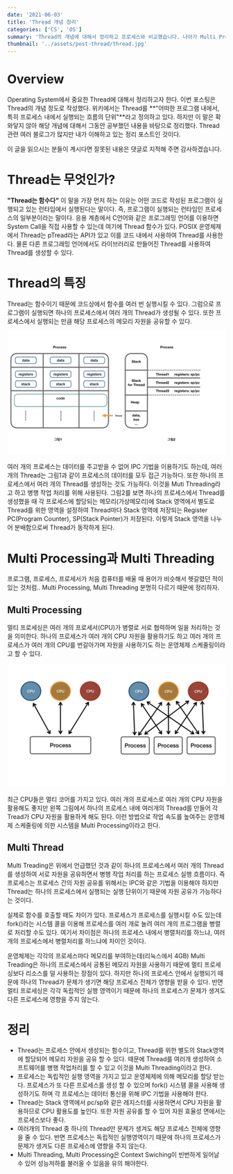 ```yaml
---
date: '2021-06-03'
title: 'Thread 개념 정리'
categories: ['CS', 'OS']
summary: 'Thread의 개념에 대해서 정리하고 프로세스와 비교했습니다. 나아가 Multi Processing, Multi Threading에 대해서도 정리했습니다.'
thumbnail: '../assets/post-thread/thread.jpg'
---
```


# Overview

Operating System에서 중요한 Thread에 대해서 정리하고자 한다. 이번 포스팅은 Thread의 개념 정도로 작성했다. 위키에서는 Thread를 **"어떠한 프로그램 내에서, 특히 프로세스 내에서 실행되는 흐름의 단위"**라고 정의하고 있다. 하지만 이 말은 확 와닿지 않아 해당 개념에 대해서 그동안 공부했던 내용을 바탕으로 정리했다. Thread 관련 여러 블로그가 많지만 내가 이해하고 있는 정리 포스트인 것이다.

이 글을 읽으시는 분들이 계시다면 잘못된 내용은 댓글로 지적해 주면 감사하겠습니다.

# Thread는 무엇인가?

**"Thread는 함수다"** 이 말을 가장 먼저 하는 이유는 어떤 코드로 작성된 프로그램이 실행되고 있는 런타임에서 실행된다는 말이다. 즉, 프로그램이 실행되는 런타임인 프로세스의 일부분이라는 말이다. 응용 계층에서 C언어와 같은 프로그래밍 언어를 이용하면 System Call을 직접 사용할 수 있는데 여기에 Thread 함수가 있다. POSIX 운영체제에서 Thread는 pTread라는 API가 있고 이를 코드 내에서 사용하여 Thread를 사용한다. 물론 다른 프로그래밍 언어에서도 라이브러리로 만들어진 Thread를 사용하여 Thread를 생성할 수 있다.

# Thread의 특징

Thread는 함수이기 때문에 코드상에서 함수를 여러 번 실행시킬 수 있다. 그럼으로 프로그램이 실행되면 하나의 프로세스에서 여러 개의 Thread가 생성될 수 있다. 또한 프로세스에서 실행되는 만큼 해당 프로세스의 메모리 자원을 공유할 수 있다.

![thread](../assets/post-thread/thread.jpg)

여러 개의 프로세스는 데이터를 주고받을 수 없어 IPC 기법을 이용하기도 하는데, 여러 개의 Thread는 그림1과 같이 프로세스의 데이터를 모두 접근 가능하다. 또한 하나의 프로세스에서 여러 개의 Thread를 생성하는 것도 가능하다. 이것을 Muti Threading라고 하고 병행 작업 처리를 위해 사용된다. 그림2를 보면 하나의 프로세스에서 Thread를 생성했을 때 각 프로세스에 할당되는 메모리(가상메모리)에 Stack 영역에서 별도로 Thread를 위한 영역을 설정하여 Thread마다 Stack 영역에 저장되는 Register PC(Program Counter), SP(Stack Pointer)가 저장된다. 이렇게 Stack 영역을 나누어 분배함으로써 Thread가 동작하게 된다.

# Multi Processing과 Multi Threading

프로그램, 프로세스, 프로세서가 처음 컴퓨터를 배울 때 용어가 비슷해서 헷갈렸던 적이 있는 것처럼.. Multi Processing, Multi Threading 분명히 다르기 때문에 정리하자.

## Multi Processing

멀티 프로세싱은 여러 개의 프로세서(CPU)가 병렬로 서로 협력하며 일을 처리하는 것을 의미한다. 하나의 프로세스가 여러 개의 CPU 자원을 활용하기도 하고 여러 개의 프로세스가 여러 개의 CPU를 번갈아가며 자원을 사용하기도 하는 운영체제 스케줄링이라고 할 수 있다.

![multi-processing](../assets/post-thread/multi-processing.jpg)

최근 CPU들은 멀티 코어를 가지고 있다. 여러 개의 프로세스로 여러 개의 CPU 자원을 활용해도 좋지만 왼쪽 그림에서 하나의 프로세스 내에 여러개의 Thread를 만들어 각 Tread가 CPU 자원을 활용하게 해도 된다. 이런 방법으로 작업 속도를 높여주는 운영체제 스케줄링에 의한 시스템을 Multi Processing이라고 한다.

## Multi Thread

Multi Treading은 위에서 언급했던 것과 같이 하나의 프로세스에서 여러 개의 Thread를 생성하여 서로 자원을 공유하면서 병행 작업 처리를 하는 프로세스 실행 흐름이다. 즉 프로세스는 프로세스 간의 자원 공유를 위해서는 IPC와 같은 기법을 이용해야 하지만 Thread는 하나의 프로세스에서 실행되는 실행 단위이기 때문에 자원 공유가 가능하다는 것이다.

실제로 함수를 호출할 때도 차이가 있다. 프로세스가 프로세스를 실행시킬 수도 있는데 fork()라는 시스템 콜을 이용해 프로세스를 여러 개로 늘려 여러 개의 프로그램을 병렬로 처리할 수도 있다. 여기서 차이점은 하나의 프로세스 내에서 병렬처리를 하느냐, 여러 개의 프로세스에서 병렬처리를 하느냐에 차이인 것이다.

운영체제는 각각의 프로세스마다 메모리를 부여하는데(리눅스에서 4GB) Multi Treading은 하나의 프로세스에서 공통된 메모리 자원을 사용하기 때문에 멀티 프로세싱보다 리소스를 덜 사용하는 장점이 있다. 하지만 하나의 프로세스 안에서 실행되기 때문에 하나의 Thread가 문제가 생기면 해당 프로세스 전체가 영향을 받을 수 있다. 반면 멀티 프로세싱은 각각 독립적인 실행 영역이기 때문에 하나의 프로세스가 문제가 생겨도 다른 프로세스에 영향을 주지 않는다.

# 정리

- Thread는 프로세스 안에서 생성되는 함수이고, Thread를 위한 별도의 Stack영역에 할당되어 메모리 자원을 공유 할 수 있다. 때문에 Thread를 여러개 생성하여 소프트웨어를 병행 작업처리를 할 수 있고 이것을 Multi Threading이라고 한다.
- 프로세스는 독립적인 실행 영역을 가지고 있고 운영체제에 의해 메모리를 할당 받는다. 프로세스가 또 다른 프로세스를 생성 할 수 있으며 fork() 시스템 콜을 사용해 생성하기도 하며 각 프로세스는 데이터 통신을 위해 IPC 기법을 사용해야 한다.
- Thread는 Stack 영역에서 pc/sp와 같은 레지스터를 사용하면서 CPU 자원을 활용하므로 CPU 활용도를 높인다. 또한 자원 공유를 할 수 있어 자원 효율성 면에서는 프로세스보다 좋다.
- 여러개의 Thread 중 하나의 Thread만 문제가 생겨도 해당 프로세스 전체에 영향을 줄 수 있다. 반면 프로세스는 독립적인 실행영역이기 때문에 하나의 프로세스가 문제가 생겨도 다른 프로세스에 영향을 주지 않는다.
- Multi Threading, Multi Processing은 Context Swiching이 빈번하게 일어날 수 있어 성능저하를 불러올 수 있음을 유의 해야한다.
